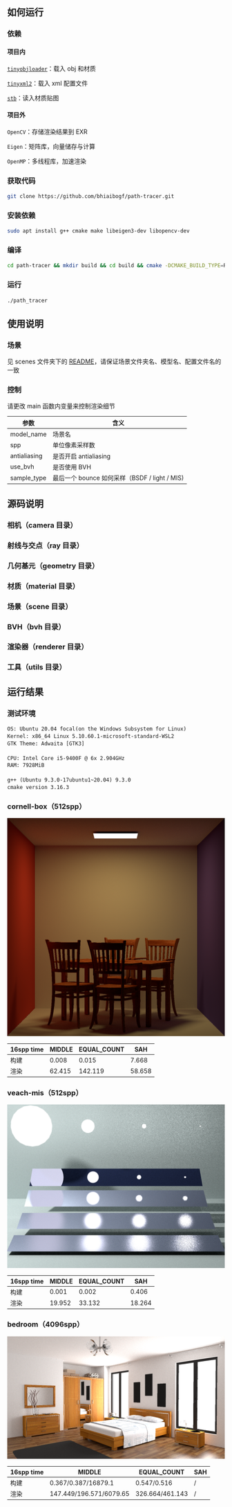 ## 如何运行

### 依赖

#### 项目内

[`tinyobjloader`](https://github.com/tinyobjloader/tinyobjloader)：载入 obj 和材质

[`tinyxml2`](https://github.com/leethomason/tinyxml2)：载入 xml 配置文件

[`stb`](https://github.com/nothings/stb)：读入材质贴图

#### 项目外

`OpenCV`：存储渲染结果到 EXR

`Eigen`：矩阵库，向量储存与计算

`OpenMP`：多线程库，加速渲染

### 获取代码

```bash
git clone https://github.com/bhiaibogf/path-tracer.git
```

### 安装依赖

```bash
sudo apt install g++ cmake make libeigen3-dev libopencv-dev
```

### 编译

```bash
cd path-tracer && mkdir build && cd build && cmake -DCMAKE_BUILD_TYPE=Release .. && make && cd ..
```

### 运行

```bash
./path_tracer
```

## 使用说明

### 场景

见 scenes 文件夹下的 [README](./scenes/README.md)，请保证场景文件夹名、模型名、配置文件名的一致

### 控制

请更改 main 函数内变量来控制渲染细节

| 参数           | 含义                                   |
|--------------|--------------------------------------|
| model_name   | 场景名                                  |
| spp          | 单位像素采样数                              |
| antialiasing | 是否开启 antialiasing                    |
| use_bvh      | 是否使用 BVH                             |
| sample_type  | 最后一个 bounce 如何采样（BSDF / light / MIS) |

## 源码说明

### 相机（camera 目录）

### 射线与交点（ray 目录）

### 几何基元（geometry 目录）

### 材质（material 目录）

### 场景（scene 目录）

### BVH（bvh 目录）

### 渲染器（renderer 目录）

### 工具（utils 目录）

## 运行结果

### 测试环境

```txt
OS: Ubuntu 20.04 focal(on the Windows Subsystem for Linux)
Kernel: x86_64 Linux 5.10.60.1-microsoft-standard-WSL2
GTK Theme: Adwaita [GTK3]

CPU: Intel Core i5-9400F @ 6x 2.904GHz
RAM: 7928MiB

g++ (Ubuntu 9.3.0-17ubuntu1~20.04) 9.3.0
cmake version 3.16.3
```

### cornell-box（512spp）

![cornell-box](img/cornell-box.png)

| 16spp time | MIDDLE | EQUAL_COUNT | SAH    |
|------------|--------|-------------|--------|
| 构建         | 0.008  | 0.015       | 7.668  |
| 渲染         | 62.415 | 142.119     | 58.658 |

### veach-mis（512spp）

![veach-mis](img/veach-mis.png)

| 16spp time | MIDDLE | EQUAL_COUNT | SAH    |
|------------|--------|-------------|--------|
| 构建         | 0.001  | 0.002       | 0.406  |
| 渲染         | 19.952 | 33.132      | 18.264 |

### bedroom（4096spp）

![bedroom](img/bedroom.png)

| 16spp time | MIDDLE                  | EQUAL_COUNT     | SAH |
|------------|-------------------------|-----------------|-----|
| 构建         | 0.367/0.387/16879.1     | 0.547/0.516     | /   |
| 渲染         | 147.449/196.571/6079.65 | 326.664/461.143 | /   |
